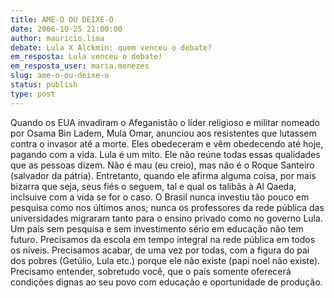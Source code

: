 ```yaml
---
title: AME-O OU DEIXE-O
date: 2006-10-25 21:00:00
author: mauricio.lima
debate: Lula X Alckmin: quem venceu o debate?
em_resposta: Lula venceu o debate!
em_resposta_user: maria.menezes
slug: ame-o-ou-deixe-o
status: publish 
type: post
---
```


Quando os EUA invadiram o Afeganistão o líder religioso e militar nomeado por Osama Bin Ladem, Mula Omar, anunciou aos resistentes que lutassem contra o invasor até a morte. Eles obedeceram e vêm obedecendo até hoje, pagando com a vida.
Lula é um mito. Ele não reúne todas essas qualidades que as pessoas dizem. Não é mau (eu creio), mas não é o Roque Santeiro (salvador da pátria). Entretanto, quando ele afirma alguma coisa, por mais bizarra que seja, seus fiés o seguem, tal e qual os talibãs à Al Qaeda, inclsuive com a vida se for o caso.
O Brasil nunca investiu tão pouco em pesquisa como nos últimos anos; nunca os professores da rede pública das universidades migraram tanto para o ensino privado como no governo Lula.
Um país sem pesquisa e sem investimento sério em educação não tem futuro.
Precisamos da escola em tempo integral na rede pública em todos os níveis.
Precisamos acabar, de uma vez por todas, com a figura do pai dos pobres (Getúlio, Lula etc.) porque ele não existe (papi noel não existe).
Precisamo entender, sobretudo você, que o país somente oferecerá condições dignas ao seu povo com educação e oportunidade de produção.
